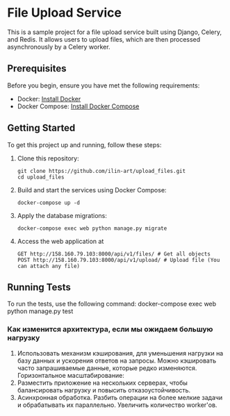 # File Upload Service

This is a sample project for a file upload service built using Django, Celery, and Redis. It allows users to upload files, which are then processed asynchronously by a Celery worker.

## Prerequisites

Before you begin, ensure you have met the following requirements:

- Docker: [Install Docker](https://docs.docker.com/get-docker/)
- Docker Compose: [Install Docker Compose](https://docs.docker.com/compose/install/)

## Getting Started

To get this project up and running, follow these steps:

1. Clone this repository:

   ```shell
   git clone https://github.com/ilin-art/upload_files.git
   cd upload_files

2. Build and start the services using Docker Compose:
    ```shell
    docker-compose up -d

3. Apply the database migrations:
    ```shell
    docker-compose exec web python manage.py migrate

4. Access the web application at
    ```shell
    GET http://158.160.79.103:8000/api/v1/files/ # Get all objects
    POST http://158.160.79.103:8000/api/v1/upload/ # Upload file (You can attach any file)

## Running Tests
To run the tests, use the following command:
docker-compose exec web python manage.py test

### Как изменится архитектура, если мы ожидаем большую нагрузку
1. Использовать механизм кэширования, для уменьшения нагрузки на базу данных и ускорения ответов на запросы.
Можно кэшировать часто запрашиваемые данные, которые редко изменяются.
Горизонтальное масштабирование:
2. Разместить приложение на нескольких серверах, чтобы балансировать нагрузку и повысить отказоустойчивость.
3. Асинхронная обработка.
Разбить операции на более мелкие задачи и обрабатывать их параллельно. Увеличить количество worker'ов.
